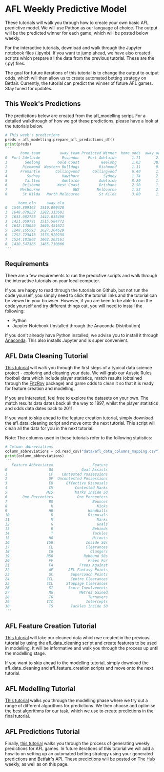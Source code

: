 

# AFL Weekly Predictive Model
These tutorials will walk you through how to create your own basic AFL predictive model. We will use Python as our language of choice. The output will be the predicted winner for each game, which will be posted below weekly.

For the interactive tutorials, download and walk through the Jupyter notebook files (.ipynb). If you want to jump ahead, we have also created scripts which prepare all the data from the previous tutorial. These are the (.py) files.

The goal for future iterations of this tutorial is to change the output to output odds, which will then allow us to create automated betting strategy on Betfair. Currently, the tutorial can predict the winner of future AFL games. Stay tuned for updates.

## This Week's Predictions
The predictions below are created from the afl_modelling script. For a detailed walkthrough of how we got these predictions, please have a look at the tutorials below.
```Python
# This week's predictions
preds = afl_modelling.prepare_afl_predictions_df()
print(preds)
'''
       home_team         away_team Predicted Winner  home_odds  away_odds  \
0  Port Adelaide          Essendon    Port Adelaide       1.71       2.42   
1        Geelong        Gold Coast          Geelong       1.03      38.00   
2       Richmond  Western Bulldogs         Richmond       1.11       9.00   
3      Fremantle       Collingwood      Collingwood       6.40       1.18   
4         Sydney          Hawthorn           Sydney       1.74       2.32   
5        Carlton          Adelaide         Adelaide       8.20       1.14   
6       Brisbane        West Coast         Brisbane       2.58       1.63   
7      Melbourne               GWS        Melbourne       1.53       2.92   
8       St Kilda   North Melbourne         St Kilda       3.80       1.35   

      home_elo     away_elo  
0  1549.809163  1510.090428  
1  1648.870232  1282.313681  
2  1633.082758  1442.835490  
3  1421.059791  1515.584772  
4  1642.145056  1606.451621  
5  1248.165593  1627.304629  
6  1292.723413  1576.920238  
7  1524.181803  1602.203161  
8  1410.547366  1465.710806  
'''
```

## Requirements
There are a few requirements to run the predictive scripts and walk through the interactive tutorials on your local computer. 

If you are happy to read through the tutorials on Github, but not run the code yourself, you simply need to click the tutorial links and the tutorial can be viewed in your browser. However, if you are keen to be able to run the code yourself and try different things out, you will need to install the following:
* Python 
* Jupyter Notebook (Installed through the Anaconda Distribution)

If you don't already have Python installed, we advise you to install it through [Anaconda](https://www.anaconda.com/download/). This also installs Jupyter and is super convenient.

## AFL Data Cleaning Tutorial
[This tutorial](https://github.com/betfair-datascientists/Predictive-Models/blob/master/AFL-Weekly-Predictive-Model/01.%20afl_data_cleaning_tutorial.ipynb) will walk you through the first steps of a typical data science project - exploring and cleaning your data. We will grab our Aussie Rules football data which include player statistics, match results (obtained through the [FitzRoy](https://github.com/jimmyday12/fitzRoy) package) and game odds to clean it so that it is ready for feature creation and modelling.

If you are interested, feel free to explore the datasets on your own. The match results data dates back all the way to 1897, whilst the player statistics and odds data dates back to 2011.

If you want to skip ahead to the feature creation tutorial, simply download the afl_data_cleaning script and move onto the next tutorial. This script will clean all the data for you in the next tutorial.

Note: The columns used in these tutorials refer to the following statistics:

```Python
# Column abbreviations
column_abbreviations = pd.read_csv("data/afl_data_columns_mapping.csv")
print(column_abbreviations)
'''
   Feature Abbreviated                  Feature
0                   GA             Goal Assists
1                   CP    Contested Possessions
2                   UP  Uncontested Possessions
3                   ED      Effective Disposals
4                   CM          Contested Marks
5                  MI5          Marks Inside 50
6       One.Percenters           One Percenters
7                   BO                  Bounces
8                    K                    Kicks
9                   HB                Handballs
10                   D                Disposals
11                   M                    Marks
12                   G                    Goals
13                   B                  Behinds
14                   T                  Tackles
15                  HO                  Hitouts
16                 I50               Inside 50s
17                  CL               Clearances
18                  CG                 Clangers
19                 R50              Rebound 50s
20                  FF                Frees For
21                  FA            Frees Against
22                  AF       AFL Fantasy Points
23                  SC        Supercoach Points
24                 CCL        Centre Clearances
25                 SCL      Stoppage Clearances
26                  SI       Score Involvements
27                  MG            Metres Gained
28                  TO                Turnovers
29                 ITC               Intercepts
30                  T5        Tackles Inside 50
'''
```

## AFL Feature Creation Tutorial
[This tutorial](https://github.com/betfair-datascientists/Predictive-Models/blob/master/AFL-Weekly-Predictive-Model/02.%20afl_feature_creation_tutorial.ipynb) will take our cleaned data which we created in the previous tutorial by using the afl_data_cleaning script and create features to be used in modelling.
It will be informative and walk you through the process up until the modelling stage.

If you want to skip ahead to the modelling tutorial, simply download the afl_data_cleaning and afl_feature_creation scripts and move onto the next tutorial. 

## AFL Modelling Tutorial
[This tutorial](https://github.com/betfair-datascientists/Predictive-Models/blob/master/AFL-Weekly-Predictive-Model/03.%20afl_modelling.ipynb) walks you through the modelling phase where we try out a range of different algorithms for predictions. We then choose and optimise the best algorithms for our task, which we use to create predictions in the final tutorial.

## AFL Predictions Tutorial
Finally, [this tutorial](https://github.com/betfair-datascientists/Predictive-Models/blob/master/AFL-Weekly-Predictive-Model/04.%20afl_weekly_predictions.ipynb) walks you through the process of generating weekly predictions for AFL games. In future iterations of this tutorial we will add a how-to on setting up an automated betting strategy using your generated predictions and Betfair's API. These predictions will be posted on [The Hub](https://www.betfair.com.au/hub/tools/models/afl-prediction-model/) weekly, as well as on this page.
